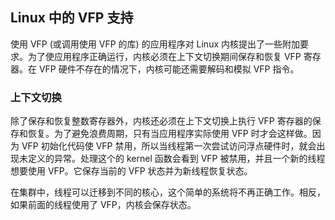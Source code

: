 ## Linux 中的 VFP 支持

使用 VFP \(或调用使用 VFP 的库\) 的应用程序对 Linux 内核提出了一些附加要求。为了使应用程序正确运行，内核必须在上下文切换期间保存和恢复 VFP 寄存器。在 VFP 硬件不存在的情况下，内核可能还需要解码和模拟 VFP 指令。

### 上下文切换

除了保存和恢复整数寄存器外，内核还必须在上下文切换上执行 VFP 寄存器的保存和恢复。为了避免浪费周期，只有当应用程序实际使用 VFP 时才会这样做。因为 VFP 初始化代码使 VFP 禁用，所以当线程第一次尝试访问浮点硬件时，就会出现未定义的异常。处理这个的 kernel 函数会看到 VFP 被禁用，并且一个新的线程想要使用 VFP。它保存当前的 VFP 状态并为新线程恢复状态。

在集群中，线程可以迁移到不同的核心，这个简单的系统将不再正确工作。相反，如果前面的线程使用了 VFP，内核会保存状态。



